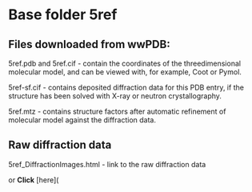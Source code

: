 # Base folder 5ref

## Files downloaded from wwPDB:

5ref.pdb and 5ref.cif - contain the coordinates of the threedimensional molecular model, and can be viewed with, for example, Coot or Pymol.

5ref-sf.cif - contains deposited diffraction data for this PDB entry, if the structure has been solved with X-ray or neutron crystallography.

5ref.mtz - contains structure factors after automatic refinement of molecular model against the diffraction data.

## Raw diffraction data

5ref_DiffractionImages.html - link to the raw diffraction data 

or **Click** [here](  <body>
      <script type="text/javascript">
    window.location.href = "https://zenodo.org/record/3730635) 

## Data Summary
|   | Resolution | Completeness| I/$\boldsymbol{\sigma}$ |
|---|-------------:|----------------:|--------------:|
|   |1.61|97.0  %|<img width=50/>4.700|

|   | **R-work**| **R-free**   
|---|-------------:|----------------:|           
||0.1980|0.2460|

|   |**MolProbity<br>score**| **Ramachandran<br>outliers** 
|---|-------------:|----------------:|
||1.61|0.33 %|

## Other relevant links 
**PDBe**:  https://www.ebi.ac.uk/pdbe/entry/pdb/5ref
 
**PDBr**: https://www.rcsb.org/structure/5ref 

